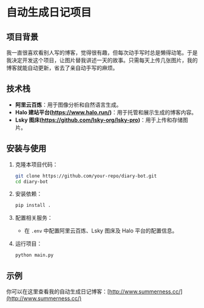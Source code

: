 # 自动生成日记项目

## 项目背景
我一直很喜欢看别人写的博客，觉得很有趣，但每次动手写时总是懒得动笔。于是我决定开发这个项目，让图片替我讲述一天的故事。只需每天上传几张图片，我的博客就能自动更新，省去了亲自动手写的麻烦。


## 技术栈
- **阿里云百炼**：用于图像分析和自然语言生成。
- **Halo 建站平台(https://www.halo.run/)**：用于托管和展示生成的博客内容。
- **Lsky 图床(https://github.com/lsky-org/lsky-pro)**：用于上传和存储图片。

## 安装与使用
1. 克隆本项目代码：
    ```bash
    git clone https://github.com/your-repo/diary-bot.git
    cd diary-bot
    ```

2. 安装依赖：
    ```bash
    pip install .
    ```

3. 配置相关服务：
    - 在 `.env` 中配置阿里云百炼、Lsky 图床及 Halo 平台的配置信息。

4. 运行项目：
    ```bash
    python main.py
    ```

## 示例

你可以在这里查看我的自动生成日记博客：[http://www.summerness.cc/](http://www.summerness.cc/)


